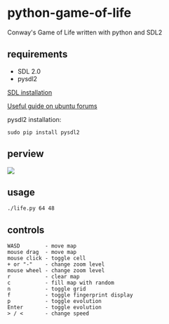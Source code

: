 # python-game-of-life
Conway's Game of Life written with python and SDL2 

## requirements
- SDL 2.0
- pysdl2

[SDL installation](https://wiki.libsdl.org/Installation)

[Useful guide on ubuntu forums](https://askubuntu.com/a/344528)

pysdl2 installation:

``` sudo pip install pysdl2 ```
## perview
<img src="http://i.imgur.com/p9Rs1H2.gif">

## usage
```
./life.py 64 48
```

## controls
```
WASD        - move map                                                             
mouse drag  - move map                                                             
mouse click - toggle cell                                                          
+ or "-"    - change zoom level                                                    
mouse wheel - change zoom level                                                   
r           - clear map                                                            
c           - fill map with random                                                 
n           - toggle grid                                                         
f           - toggle fingerprint display                                           
p           - toggle evolution                                                     
Enter       - toggle evolution                                                     
> / <       - change speed
```
